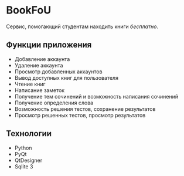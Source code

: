 # BookFoU
Сервис, помогающий студентам находить книги _бесплатно_.

## Функции приложения
* Добавление аккаунта
* Удаление аккаунта
* Просмотр добавленных аккаунтов
* Вывод доступных книг для пользователя
* Чтение книг
* Написание заметок
* Получение тем сочинений и возможность написания сочинений
* Получение определения слова
* Возможность решения тестов, сохранение результатов
* Просмотр решенных тестов, просмотр результатов

## Технологии
* Python
* PyQt
* QtDesigner
* Sqlite 3